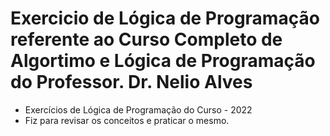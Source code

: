 # Exercicio de Lógica de Programação referente ao Curso Completo de Algortimo e Lógica de Programação do Professor. Dr. Nelio Alves

 - Exercícios de Lógica de Programação do Curso - 2022
 - Fiz para revisar os conceitos e praticar o mesmo.

